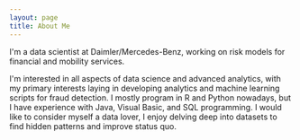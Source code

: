 ```yaml
---
layout: page
title: About Me
---
```


I'm a data scientist at Daimler/Mercedes-Benz, working on risk models for financial and mobility services.

I'm interested in all aspects of data science and advanced analytics, with my primary interests laying in developing analytics and machine learning scripts for fraud detection. I mostly program in R and Python nowadays, but I have experience with Java, Visual Basic, and SQL programming. I would like to consider myself a data lover, I enjoy delving deep into datasets to find hidden patterns and improve status quo.
